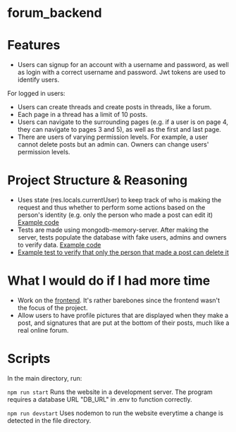 # forum_backend

# Features

- Users can signup for an account with a username and password, as well as login with a correct username and password. Jwt tokens are used to identify users.

For logged in users:
- Users can create threads and create posts in threads, like a forum.
- Each page in a thread has a limit of 10 posts.
- Users can navigate to the surrounding pages (e.g. if a user is on page 4, they can navigate to pages 3 and 5), as well as the first and last page.
- There are users of varying permission levels. For example, a user cannot delete posts but an admin can. Owners can change users' permission levels.

# Project Structure & Reasoning
- Uses state (res.locals.currentUser) to keep track of who is making the request and thus whether to perform some actions based on the person's identity (e.g. only the person who made a post can edit it) [Example code](https://github.com/cbj252/forum_backend/blob/main/controllers/indexController.js#L76)
- Tests are made using mongodb-memory-server. After making the server, tests populate the database with fake users, admins and owners to verify data. [Example code](https://github.com/cbj252/forum_backend/blob/main/tests/helper.js#L21)
- [Example test to verify that only the person that made a post can delete it](https://github.com/cbj252/forum_backend/blob/main/tests/testIndex.test.js#L126)


# What I would do if I had more time
- Work on the [frontend](https://github.com/cbj252/forum_frontend). It's rather barebones since the frontend wasn't the focus of the project.
- Allow users to have profile pictures that are displayed when they make a post, and signatures that are put at the bottom of their posts, much like a real online forum.

# Scripts

In the main directory, run:

`npm run start`
Runs the website in a development server.
The program requires a database URL "DB_URL" in .env to function correctly.

`npm run devstart`
Uses nodemon to run the website everytime a change is detected in the file directory.
